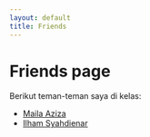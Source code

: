 ```yaml
---
layout: default
title: Friends
---
```

# Friends page

Berikut teman-teman saya di kelas:
- [Maila Aziza](https://mailaazizaa.github.io/)
- [Ilham Syahdienar](https://ilhamdienar.github.io/)